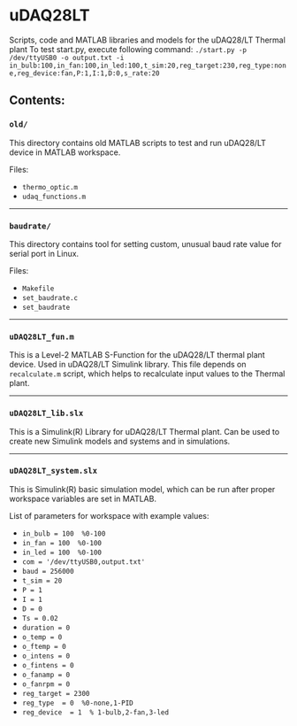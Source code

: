 # uDAQ28LT
Scripts, code and MATLAB libraries and models for the uDAQ28/LT Thermal plant
To test start.py, execute following command:
``./start.py -p /dev/ttyUSB0 -o output.txt -i in_bulb:100,in_fan:100,in_led:100,t_sim:20,reg_target:230,reg_type:none,reg_device:fan,P:1,I:1,D:0,s_rate:20``

## Contents:

### `old/`

This directory contains old MATLAB scripts to test and run uDAQ28/LT device in MATLAB workspace.

Files: 

- `thermo_optic.m`
- `udaq_functions.m`

---

### `baudrate/` 

This directory contains tool for setting custom, unusual baud rate value for serial port in Linux. 

Files:

- `Makefile`
- `set_baudrate.c`
- `set_baudrate`

---

### `uDAQ28LT_fun.m`

This is a Level-2 MATLAB S-Function for the uDAQ28/LT thermal plant device. Used in uDAQ28/LT Simulink library. This file depends on `recalculate.m` script, which helps to recalculate input values to the Thermal plant.

---

### `uDAQ28LT_lib.slx`

This is a Simulink(R) Library for uDAQ28/LT Thermal plant. Can be used to create new Simulink models and systems and in simulations.

---

### `uDAQ28LT_system.slx`

This is Simulink(R) basic simulation model, which can be run after proper workspace variables are set in MATLAB.

List of parameters for workspace with example values:

- `in_bulb = 100  %0-100`
- `in_fan = 100  %0-100`
- `in_led = 100  %0-100`
- `com = '/dev/ttyUSB0,output.txt'`
- `baud = 256000`
- `t_sim = 20`
- `P = 1`
- `I = 1`
- `D = 0`
- `Ts = 0.02`
- `duration = 0`
- `o_temp = 0`
- `o_ftemp = 0`
- `o_intens = 0`
- `o_fintens = 0`
- `o_fanamp = 0`
- `o_fanrpm = 0`
- `reg_target = 2300`
- `reg_type  = 0  %0-none,1-PID`
- `reg_device  = 1  % 1-bulb,2-fan,3-led`
